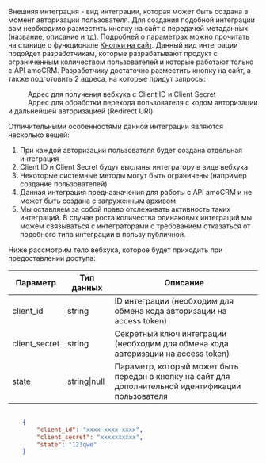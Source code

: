 
<a name="common-info"></a>

Внешняя интеграция - вид интеграции, которая может быть создана в момент авторизации пользователя. Для создания подобной интеграции вам необходимо разместить кнопку на сайт с передачей метаданных (название, описание и тд). Подробней о параметрах можно прочитать на станице о
функционале [Кнопки на сайт](https://amocrm.ru/developers/content/oauth/button). Данный вид интеграции подойдет разработчикам, которые разрабатывают
продукт с ограниченным количеством пользователей и которые работают только с API amoCRM. Разработчику достаточно разместить кнопку на сайт,
а также подготовить 2 адреса, на которые придут запросы:

          Адрес для получения вебхука с Client ID и Client Secret   
          Адрес для обработки перехода пользователя с кодом авторизации и дальнейшей авторизацией (Redirect URI)

Отличительными особенностями данной интеграции являются несколько вещей:

1.  При каждой авторизации пользователя будет создана отдельная интеграция
2.  Client ID и Client Secret будут высланы интегратору в виде вебхука
3.  Некоторые системные методы могут быть ограничены (например создание пользователей)
4.  Данная интеграция предназначения для работы с API amoCRM и не может быть создана с загруженным архивом
1.  Мы оставляем за собой право отслеживать активность таких интеграций. В случае роста количества одинаковых интеграций мы можем связываться с интеграторами с требованием отказаться от подобного типа интеграции в пользу публичной.

Ниже рассмотрим тело вебхука, которое будет приходить при предоставлении
доступа:

| Параметр       | Тип данных   | Описание |
|----------------|--------------|----------|
| client\_id     | string       | ID интеграции (необходим для обмена кода авторизации на access token) |
| client\_secret | string       | Секретный ключ интеграции (необходим для обмена кода авторизации на access token) |
| state          | string\|null | Параметр, который может быть передан в кнопку на сайт для дополнительной идентификации пользователя|

```json
      
    {
        "client_id": "xxxx-xxxx-xxxx",
        "client_secret": "xxxxxxxxxx",
        "state": "123qwe"
    }
    
```

<!-- Generated at Wed, 03 Mar 2021 08:35:08 +0000. amoCRM Documentation Generator -->